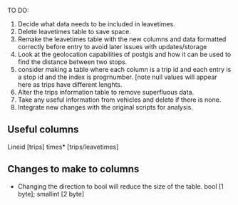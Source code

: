 TO DO:
1. Decide what data needs to be included in leavetimes. 
2. Delete leavetimes table to save space. 
3. Remake the leavetimes table with the new columns and data formatted correctly before entry to avoid  later issues with updates/storage
4. Look at the geolocation capabilities of postgis and how it can be used to find the distance between two stops.
5. consider making a table where each column is a trip id and each entry is a stop id and the index is progrnumber.
    [note null values will appear here as trips have different lenghts. 
6. Alter the trips information table to remove superfluous data.
7. Take any useful information from vehicles and delete if there is none. 
8. Integrate new changes with the original scripts for analysis. 

## Useful columns

Lineid [trips]
times* [trips/leavetimes]


## Changes to make to columns
- Changing the direction to bool will reduce the size of the table. bool [1 byte]; smallint [2 byte]